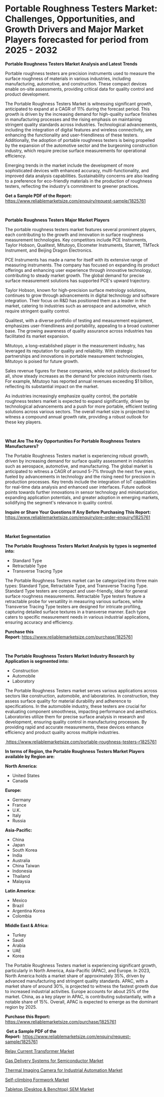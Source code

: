 <p><h1>Portable Roughness Testers Market: Challenges, Opportunities, and Growth Drivers and Major Market Players forecasted for period from 2025 - 2032</h1></p><p><strong>Portable Roughness Testers Market Analysis and Latest Trends</strong></p>
<p><p>Portable roughness testers are precision instruments used to measure the surface roughness of materials in various industries, including manufacturing, automotive, and construction. These compact devices enable on-site assessments, providing critical data for quality control and product development. </p><p>The Portable Roughness Testers Market is witnessing significant growth, anticipated to expand at a CAGR of 11% during the forecast period. This growth is driven by the increasing demand for high-quality surface finishes in manufacturing processes and the rising emphasis on maintaining stringent quality standards across industries. Technological advancements, including the integration of digital features and wireless connectivity, are enhancing the functionality and user-friendliness of these testers. Additionally, the adoption of portable roughness testers is being propelled by the expansion of the automotive sector and the burgeoning construction industry, which require precise surface measurements for operational efficiency. </p><p>Emerging trends in the market include the development of more sophisticated devices with enhanced accuracy, multi-functionality, and improved data analysis capabilities. Sustainability concerns are also leading to a preference for eco-friendly materials in the production of roughness testers, reflecting the industry's commitment to greener practices.</p></p>
<p><strong>Get a Sample PDF of the Report:&nbsp;</strong> <a href="https://www.reliablemarketsize.com/enquiry/request-sample/1825761?utm_campaign=3175&utm_medium=2&utm_source=Github&utm_content=ia&utm_term=12042025&utm_id=portable-roughness-testers">https://www.reliablemarketsize.com/enquiry/request-sample/1825761</a></p>
<p>&nbsp;</p>
<p><strong>Portable Roughness Testers Major Market Players</strong></p>
<p><p>The portable roughness testers market features several prominent players, each contributing to the growth and innovation in surface roughness measurement technologies. Key competitors include PCE Instruments, Taylor Hobson, Qualitest, Mitutoyo, Elcometer Instruments, Starrett, TMTeck Instrument, and Beijing Dragon Electronics.</p><p>PCE Instruments has made a name for itself with its extensive range of measuring instruments. The company has focused on expanding its product offerings and enhancing user experience through innovative technology, contributing to steady market growth. The global demand for precise surface measurement solutions has supported PCE's upward trajectory.</p><p>Taylor Hobson, known for high-precision surface metrology solutions, continues to grow through advancements in digital technology and software integration. Their focus on R&D has positioned them as a leader in the market, catering to industries such as aerospace and automotive, which require stringent quality control.</p><p>Qualitest, with a diverse portfolio of testing and measurement equipment, emphasizes user-friendliness and portability, appealing to a broad customer base. The growing awareness of quality assurance across industries has facilitated its market expansion.</p><p>Mitutoyo, a long-established player in the measurement industry, has leveraged its reputation for quality and reliability. With strategic partnerships and innovations in portable measurement technologies, Mitutoyo is poised for future growth.</p><p>Sales revenue figures for these companies, while not publicly disclosed for all, show steady increases as the demand for precision instruments rises. For example, Mitutoyo has reported annual revenues exceeding $1 billion, reflecting its substantial impact on the market.</p><p>As industries increasingly emphasize quality control, the portable roughness testers market is expected to expand significantly, driven by technological advancements and a push for more portable, efficient testing solutions across various sectors. The overall market size is projected to witness a compound annual growth rate, providing a robust outlook for these key players.</p></p>
<p>&nbsp;</p>
<p><strong>What Are The Key Opportunities For Portable Roughness Testers Manufacturers?</strong></p>
<p><p>The Portable Roughness Testers market is experiencing robust growth, driven by increasing demand for surface quality assessment in industries such as aerospace, automotive, and manufacturing. The global market is anticipated to witness a CAGR of around 5-7% through the next five years, fueled by advancements in technology and the rising need for precision in production processes. Key trends include the integration of IoT capabilities for real-time data analysis and enhanced user interfaces. Future outlook points towards further innovations in sensor technology and miniaturization, expanding application potentials, and greater adoption in emerging markets, solidifying the segment's relevance in quality control.</p></p>
<p><strong>Inquire or Share Your Questions If Any Before Purchasing This Report:</strong> <a href="https://www.reliablemarketsize.com/enquiry/pre-order-enquiry/1825761?utm_campaign=3175&utm_medium=2&utm_source=Github&utm_content=ia&utm_term=12042025&utm_id=portable-roughness-testers">https://www.reliablemarketsize.com/enquiry/pre-order-enquiry/1825761</a></p>
<p>&nbsp;</p>
<p><strong>Market Segmentation</strong></p>
<p><strong>The Portable Roughness Testers Market Analysis by types is segmented into:</strong></p>
<p><ul><li>Standard Type</li><li>Retractable Type</li><li>Transverse Tracing Type</li></ul></p>
<p><p>The Portable Roughness Testers market can be categorized into three main types: Standard Type, Retractable Type, and Transverse Tracing Type. Standard Type testers are compact and user-friendly, ideal for general surface roughness measurements. Retractable Type testers feature a retractable probe for versatility in measuring various surfaces, while Transverse Tracing Type testers are designed for intricate profiling, capturing detailed surface textures in a transverse manner. Each type caters to specific measurement needs in various industrial applications, ensuring accuracy and efficiency.</p></p>
<p><strong>Purchase this Report:&nbsp;</strong><a href="https://www.reliablemarketsize.com/purchase/1825761?utm_campaign=3175&utm_medium=2&utm_source=Github&utm_content=ia&utm_term=12042025&utm_id=portable-roughness-testers">https://www.reliablemarketsize.com/purchase/1825761</a></p>
<p>&nbsp;</p>
<p><strong>The Portable Roughness Testers Market Industry Research by Application is segmented into:</strong></p>
<p><ul><li>Construction</li><li>Automobile</li><li>Laboratory</li></ul></p>
<p><p>The Portable Roughness Testers market serves various applications across sectors like construction, automobile, and laboratories. In construction, they assess surface quality for material durability and adherence to specifications. In the automobile industry, these testers are crucial for evaluating component smoothness, impacting performance and aesthetics. Laboratories utilize them for precise surface analysis in research and development, ensuring quality control in manufacturing processes. By providing rapid and accurate measurements, these devices enhance efficiency and product quality across multiple industries.</p></p>
<p><a href="https://www.reliablemarketsize.com/portable-roughness-testers-r1825761?utm_campaign=3175&utm_medium=2&utm_source=Github&utm_content=ia&utm_term=12042025&utm_id=portable-roughness-testers">&nbsp;https://www.reliablemarketsize.com/portable-roughness-testers-r1825761</a></p>
<p><strong>In terms of Region, the Portable Roughness Testers Market Players available by Region are:</strong></p>
<p>
    <p> <strong> North America: </strong>
        <ul>
            <li>United States</li>
            <li>Canada</li>
        </ul>
        </p> 
    <p> <strong> Europe: </strong>
        <ul>
            <li>Germany</li>
            <li>France</li>
            <li>U.K.</li>
            <li>Italy</li>
            <li>Russia</li>
        </ul>
        </p> 
    <p> <strong> Asia-Pacific: </strong>
        <ul>
            <li>China</li>
            <li>Japan</li>
            <li>South Korea</li>
            <li>India</li>
            <li>Australia</li>
            <li>China Taiwan</li>
            <li>Indonesia</li>
            <li>Thailand</li>
            <li>Malaysia</li>
        </ul>
        </p> 
    <p> <strong> Latin America: </strong>
        <ul>
            <li>Mexico</li>
            <li>Brazil</li>
            <li>Argentina Korea</li>
            <li>Colombia</li>
        </ul>
        </p> 
    <p> <strong> Middle East & Africa: </strong>
        <ul>
            <li>Turkey</li>
            <li>Saudi</li>
            <li>Arabia</li>
            <li>UAE</li>
            <li>Korea</li>
        </ul>
    </p>
    </p>
<p><p>The Portable Roughness Testers market is experiencing significant growth, particularly in North America, Asia-Pacific (APAC), and Europe. In 2023, North America holds a market share of approximately 35%, driven by advanced manufacturing and stringent quality standards. APAC, with a market share of around 30%, is projected to witness the fastest growth due to increased industrial activities. Europe accounts for about 25% of the market. China, as a key player in APAC, is contributing substantially, with a notable share of 15%. Overall, APAC is expected to emerge as the dominant region by 2025.</p></p>
<p><strong>Purchase this Report: </strong><a href="https://www.reliablemarketsize.com/purchase/1825761?utm_campaign=3175&utm_medium=2&utm_source=Github&utm_content=ia&utm_term=12042025&utm_id=portable-roughness-testers">https://www.reliablemarketsize.com/purchase/1825761</a></p>
<p>&nbsp;<strong>Get a Sample PDF of the Report:&nbsp;&nbsp;</strong><a href="https://www.reliablemarketsize.com/enquiry/request-sample/1825761?utm_campaign=3175&utm_medium=2&utm_source=Github&utm_content=ia&utm_term=12042025&utm_id=portable-roughness-testers">https://www.reliablemarketsize.com/enquiry/request-sample/1825761</a></p>
<p><strong></strong></p>
<p><p><a href="https://github.com/beroxiluwaya/Market-Research-Report-List-1/blob/main/relay-current-transformer-market.md?utm_campaign=3175&utm_medium=2&utm_source=Github&utm_content=ia&utm_term=12042025&utm_id=portable-roughness-testers">Relay Current Transformer Market</a></p><p><a href="https://github.com/meuskocov/Market-Research-Report-List-1/blob/main/gas-delivery-systems-for-semiconductor-market.md?utm_campaign=3175&utm_medium=2&utm_source=Github&utm_content=ia&utm_term=12042025&utm_id=portable-roughness-testers">Gas Delivery Systems for Semiconductor Market</a></p><p><a href="https://github.com/genayziben/Market-Research-Report-List-1/blob/main/thermal-imaging-camera-for-industrial-automation-market.md?utm_campaign=3175&utm_medium=2&utm_source=Github&utm_content=ia&utm_term=12042025&utm_id=portable-roughness-testers">Thermal Imaging Camera for Industrial Automation Market</a></p><p><a href="https://github.com/saklpelzami95/Market-Research-Report-List-1/blob/main/self-climbing-formwork-market.md?utm_campaign=3175&utm_medium=2&utm_source=Github&utm_content=ia&utm_term=12042025&utm_id=portable-roughness-testers">Self-climbing Formwork Market</a></p><p><a href="https://github.com/geyangvayora/Market-Research-Report-List-1/blob/main/tabletop-desktop-benchtop-sem-market.md?utm_campaign=3175&utm_medium=2&utm_source=Github&utm_content=ia&utm_term=12042025&utm_id=portable-roughness-testers">Tabletop (Desktop & Benchtop) SEM Market</a></p></p>